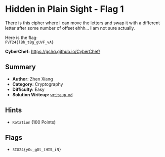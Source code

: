 # Hidden in Plain Sight - Flag 1

There is this cipher where I can move the letters and swap it with a different letter after some number of offset ehhh... I am not sure actually.

Here is the flag: \
`FVT24{lBh_tBg_gUVF_vA}`

**CyberChef:** https://gchq.github.io/CyberChef/

## Summary
- **Author:** Zhen Xiang
- **Category:** Cryptography
- **Difficulty:** Easy
- **Solution Writeup:** [`writeup.md`](./soln/writeup.md)

## Hints
- `Rotation` (100 Points)

## Flags
- `SIG24{yOu_gOt_tHIS_iN}`
